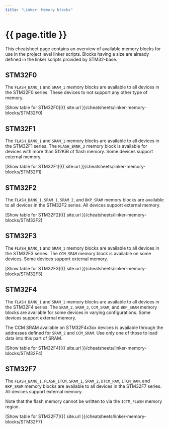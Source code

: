 ```yaml
---
title: "Linker: Memory blocks"
---
```


# {{ page.title }}

This cheatsheet page contains an overview of available memory blocks for use in the project level linker scripts. Blocks having a size are already defined in the linker scripts provided by STM32-base.

## STM32F0

The `FLASH_BANK_1` and `SRAM_1` memory blocks are available to all devices in the STM32F0 series. These devices to not support any other type of memory.

[Show table for STM32F0]({{ site.url }}/cheatsheets/linker-memory-blocks/STM32F0)

## STM32F1

The `FLASH_BANK_1` and `SRAM_1` memory blocks are available to all devices in the STM32F1 series. The `FLASH_BANK_2` memory block is available for devices with more than 512KiB of flash memory. Some devices support external memory.

[Show table for STM32F1]({{ site.url }}/cheatsheets/linker-memory-blocks/STM32F1)

## STM32F2

The `FLASH_BANK_1`, `SRAM_1`, `SRAM_2`, and `BKP_SRAM` memory blocks are available to all devices in the STM32F2 series. All devices support external memory.

[Show table for STM32F2]({{ site.url }}/cheatsheets/linker-memory-blocks/STM32F2)

## STM32F3

The `FLASH_BANK_1` and `SRAM_1` memory blocks are available to all devices in the STM32F3 series. The `CCM_SRAM` memory block is available on some devices. Some devices support external memory.

[Show table for STM32F3]({{ site.url }}/cheatsheets/linker-memory-blocks/STM32F3)

## STM32F4

The `FLASH_BANK_1` and `SRAM_1` memory blocks are available to all devices in the STM32F4 series. The `SRAM_2`, `SRAM_3`, `CCM_SRAM`, and `BKP_SRAM` memory blocks are available for some devices in varying configurations. Some devices support external memory.

The CCM SRAM available on STM32F4x3xx devices is available through the addresses defined for `SRAM_2` and `CCM_SRAM`. Use only one of those to load data into this part of SRAM.

[Show table for STM32F4]({{ site.url }}/cheatsheets/linker-memory-blocks/STM32F4)

## STM32F7

The `FLASH_BANK_1`, `FLASH_ITCM`, `SRAM_1`, `SRAM_2`, `DTCM_RAM`, `ITCM_RAM`, and `BKP_SRAM` memory blocks are available to all devices in the STM32F7 series. All devices support external memory.

Note that the flash memory cannot be written to via the `ICTM_FLASH` memory region.

[Show table for STM32F7]({{ site.url }}/cheatsheets/linker-memory-blocks/STM32F7)
